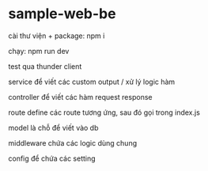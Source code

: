 # sample-web-be

cài thư viện + package: npm i

chạy: npm run dev

test qua thunder client

service để viết các custom output / xử lý logic hàm

controller để viết các hàm request response

route define các route tương ứng, sau đó gọi trong index.js

model là chỗ để viết vào db

middleware chứa các logic dùng chung 

config để chứa các setting


